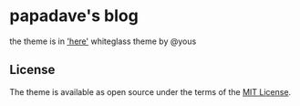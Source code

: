 # papadave's blog
the theme is in ['here'](https://github.com/yous/whiteglass/)
whiteglass theme by @yous
## License

The theme is available as open source under the terms of the
[MIT License](http://opensource.org/licenses/MIT).

